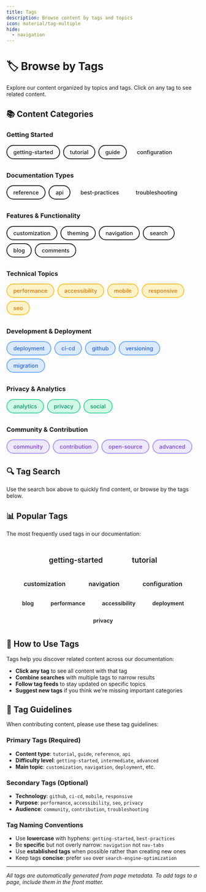 ```yaml
---
title: Tags
description: Browse content by tags and topics
icon: material/tag-multiple
hide:
  - navigation
---
```


# 🏷️ Browse by Tags

Explore our content organized by topics and tags. Click on any tag to see related content.

## 📚 Content Categories

### Getting Started
<div class="tag-group">
  <a href="#getting-started" class="tag-link primary">getting-started</a>
  <a href="#tutorial" class="tag-link primary">tutorial</a>
  <a href="#guide" class="tag-link primary">guide</a>
  <a href="#configuration" class="tag-link">configuration</a>
</div>

### Documentation Types
<div class="tag-group">
  <a href="#reference" class="tag-link secondary">reference</a>
  <a href="#api" class="tag-link secondary">api</a>
  <a href="#best-practices" class="tag-link">best-practices</a>
  <a href="#troubleshooting" class="tag-link">troubleshooting</a>
</div>

### Features & Functionality
<div class="tag-group">
  <a href="#customization" class="tag-link accent">customization</a>
  <a href="#theming" class="tag-link accent">theming</a>
  <a href="#navigation" class="tag-link accent">navigation</a>
  <a href="#search" class="tag-link accent">search</a>
  <a href="#blog" class="tag-link accent">blog</a>
  <a href="#comments" class="tag-link accent">comments</a>
</div>

### Technical Topics
<div class="tag-group">
  <a href="#performance" class="tag-link warning">performance</a>
  <a href="#accessibility" class="tag-link warning">accessibility</a>
  <a href="#mobile" class="tag-link warning">mobile</a>
  <a href="#responsive" class="tag-link warning">responsive</a>
  <a href="#seo" class="tag-link warning">seo</a>
</div>

### Development & Deployment
<div class="tag-group">
  <a href="#deployment" class="tag-link info">deployment</a>
  <a href="#ci-cd" class="tag-link info">ci-cd</a>
  <a href="#github" class="tag-link info">github</a>
  <a href="#versioning" class="tag-link info">versioning</a>
  <a href="#migration" class="tag-link info">migration</a>
</div>

### Privacy & Analytics
<div class="tag-group">
  <a href="#analytics" class="tag-link success">analytics</a>
  <a href="#privacy" class="tag-link success">privacy</a>
  <a href="#social" class="tag-link success">social</a>
</div>

### Community & Contribution
<div class="tag-group">
  <a href="#community" class="tag-link purple">community</a>
  <a href="#contribution" class="tag-link purple">contribution</a>
  <a href="#open-source" class="tag-link purple">open-source</a>
  <a href="#advanced" class="tag-link purple">advanced</a>
</div>

## 🔍 Tag Search

Use the search box above to quickly find content, or browse by the tags below.

## 📊 Popular Tags

The most frequently used tags in our documentation:

<div class="popular-tags">
  <a href="#getting-started" class="popular-tag size-large">getting-started</a>
  <a href="#tutorial" class="popular-tag size-large">tutorial</a>
  <a href="#customization" class="popular-tag size-medium">customization</a>
  <a href="#navigation" class="popular-tag size-medium">navigation</a>
  <a href="#configuration" class="popular-tag size-medium">configuration</a>
  <a href="#blog" class="popular-tag size-small">blog</a>
  <a href="#performance" class="popular-tag size-small">performance</a>
  <a href="#accessibility" class="popular-tag size-small">accessibility</a>
  <a href="#deployment" class="popular-tag size-small">deployment</a>
  <a href="#privacy" class="popular-tag size-small">privacy</a>
</div>

## 📖 How to Use Tags

Tags help you discover related content across our documentation:

- **Click any tag** to see all content with that tag
- **Combine searches** with multiple tags to narrow results
- **Follow tag feeds** to stay updated on specific topics
- **Suggest new tags** if you think we're missing important categories

## 🎯 Tag Guidelines

When contributing content, please use these tag guidelines:

### Primary Tags (Required)
- **Content type**: `tutorial`, `guide`, `reference`, `api`
- **Difficulty level**: `getting-started`, `intermediate`, `advanced`
- **Main topic**: `customization`, `navigation`, `deployment`, etc.

### Secondary Tags (Optional)
- **Technology**: `github`, `ci-cd`, `mobile`, `responsive`
- **Purpose**: `performance`, `accessibility`, `seo`, `privacy`
- **Audience**: `community`, `contribution`, `troubleshooting`

### Tag Naming Conventions
- Use **lowercase** with hyphens: `getting-started`, `best-practices`
- Be **specific** but not overly narrow: `navigation` not `nav-tabs`
- Use **established tags** when possible rather than creating new ones
- Keep tags **concise**: prefer `seo` over `search-engine-optimization`

---

*All tags are automatically generated from page metadata. To add tags to a page, include them in the front matter.*

<style>
.tag-group {
  display: flex;
  flex-wrap: wrap;
  gap: 0.5rem;
  margin: 1rem 0 2rem 0;
}

.tag-link {
  display: inline-block;
  padding: 0.5rem 1rem;
  border-radius: 20px;
  text-decoration: none;
  font-weight: 500;
  font-size: 0.9rem;
  transition: all 0.2s ease;
  border: 2px solid transparent;
}

.tag-link.primary {
  background: var(--md-primary-fg-color--transparent);
  color: var(--md-primary-fg-color);
  border-color: var(--md-primary-fg-color--light);
}

.tag-link.secondary {
  background: var(--md-default-fg-color--lightest);
  color: var(--md-default-fg-color);
  border-color: var(--md-default-fg-color--lighter);
}

.tag-link.accent {
  background: var(--md-accent-fg-color--transparent);
  color: var(--md-accent-fg-color);
  border-color: var(--md-accent-fg-color);
}

.tag-link.warning {
  background: #fef3c7;
  color: #d97706;
  border-color: #fbbf24;
}

.tag-link.info {
  background: #dbeafe;
  color: #2563eb;
  border-color: #60a5fa;
}

.tag-link.success {
  background: #d1fae5;
  color: #059669;
  border-color: #34d399;
}

.tag-link.purple {
  background: #ede9fe;
  color: #7c3aed;
  border-color: #a78bfa;
}

.tag-link:hover {
  transform: translateY(-2px);
  box-shadow: 0 4px 8px rgba(0, 0, 0, 0.15);
}

.tag-link.primary:hover {
  background: var(--md-primary-fg-color);
  color: white;
}

.tag-link.accent:hover {
  background: var(--md-accent-fg-color);
  color: white;
}

.popular-tags {
  display: flex;
  flex-wrap: wrap;
  gap: 0.75rem;
  margin: 2rem 0;
  justify-content: center;
}

.popular-tag {
  display: inline-block;
  padding: 0.75rem 1.5rem;
  background: var(--md-accent-fg-color--transparent);
  color: var(--md-accent-fg-color);
  border: 2px solid var(--md-accent-fg-color);
  border-radius: 25px;
  text-decoration: none;
  font-weight: 600;
  transition: all 0.3s ease;
}

.popular-tag.size-large {
  font-size: 1.2rem;
  padding: 1rem 2rem;
}

.popular-tag.size-medium {
  font-size: 1rem;
  padding: 0.75rem 1.5rem;
}

.popular-tag.size-small {
  font-size: 0.9rem;
  padding: 0.5rem 1rem;
}

.popular-tag:hover {
  background: var(--md-accent-fg-color);
  color: white;
  transform: scale(1.05);
  box-shadow: 0 6px 12px rgba(0, 0, 0, 0.2);
}

/* Dark theme adjustments */
[data-md-color-scheme="slate"] .tag-link.warning {
  background: #451a03;
  color: #fbbf24;
}

[data-md-color-scheme="slate"] .tag-link.info {
  background: #1e3a8a;
  color: #60a5fa;
}

[data-md-color-scheme="slate"] .tag-link.success {
  background: #064e3b;
  color: #34d399;
}

[data-md-color-scheme="slate"] .tag-link.purple {
  background: #581c87;
  color: #a78bfa;
}
</style>